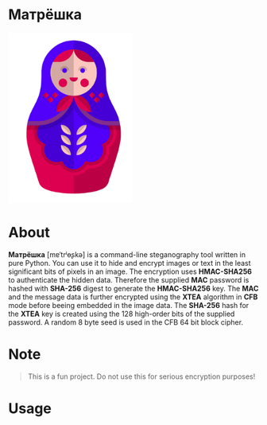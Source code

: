 # Матрёшка

<img src="/resources/matroschka.png" alt="Matroschka" width="250px">

# About
**Матрёшка** [mɐˈtrʲɵʂkə] is a command-line steganography tool written in pure Python. You can use it to hide and encrypt images or text in the least significant bits of pixels in an image. 
The encryption uses **HMAC-SHA256** to authenticate the hidden data. Therefore the supplied **MAC** password is hashed with **SHA-256** digest to generate the **HMAC-SHA256** key. 
The **MAC** and the message data is further encrypted using the **XTEA** algorithm in **CFB** mode before beeing embedded in the image data. The **SHA-256** hash for the **XTEA** key is created using the 128 high-order bits of the supplied password. A random 8 byte seed is used in the CFB 64 bit block cipher.

# Note
> This is a fun project. Do not use this for serious encryption purposes!

# Usage


